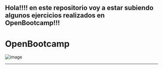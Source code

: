 
Hola!!!! en este repositorio voy a estar subiendo algunos ejercicios realizados en OpenBootcamp!!!
--------------------------------------------------------------------------------------------------------------------------------------------------------------
# OpenBootcamp

![image](https://user-images.githubusercontent.com/101904091/209815895-cd6d4793-593d-43c2-a5eb-af04bdc7de48.png)

--------------------------------------------------------------------------------------------------------------------------------------------------------------

